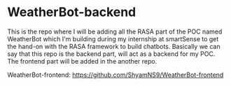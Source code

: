 # WeatherBot-backend

This is the repo where I will be adding all the RASA part of the POC named WeatherBot which I'm building during my internship at smartSense to get the hand-on with the RASA framework to build chatbots. Basically we can say that this repo is the backend part, will act as a backend for my POC. The frontend part will be added in the another repo.

WeatherBot-frontend: https://github.com/ShyamNS9/WeatherBot-frontend
